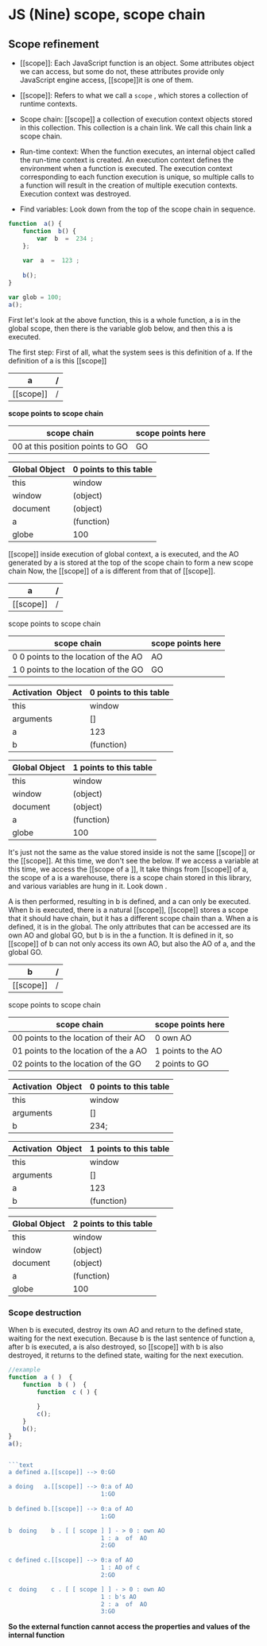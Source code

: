 JS (Nine) scope, scope chain
=================

## Scope refinement
* [[scope]]: Each JavaScript function is an object. Some attributes object we can access, but some do not, these attributes provide only JavaScript engine access, [[scope]]it is one of them.

* [[scope]]: Refers to what we call a `scope` , which stores a collection of runtime contexts.

* Scope chain: [[scope]] a collection of execution context objects stored in this collection. This collection is a chain link. We call this chain link a scope chain.

* Run-time context: When the function executes, an internal object called the run-time context is created. An execution context defines the environment when a function is executed. The execution context corresponding to each function execution is unique, so multiple calls to a function will result in the creation of multiple execution contexts. Execution context was destroyed.

* Find variables: Look down from the top of the scope chain in sequence.

```js
function  a() {
    function  b() {
        var  b  =  234 ;
    };
    
    var  a  =  123 ;
    
    b();
}

var glob = 100;
a();
```

First let's look at the above function, this is a whole function, a is in the global scope, then there is the variable glob below, and then this a is executed.


The first step: First of all, what the system sees is this definition of a. If the definition of a is this [[scope]]

| a             | / |
|---------------|---|
| \[\[scope\]\] | / |

**scope points to scope chain**

 scope chain                        | scope points here |
|-----------------------------------|-------------------|
| 00 at this position points to GO  | GO                |


| Global Object | 0 points to this table |
|---------------|------------------------|
| this          | window                 |
| window        | \(object\)             |
| document      | \(object\)             |
| a             | \(function\)           |
| globe         | 100                    |


[[scope]] inside execution of global context, a is executed, and the AO generated by a is stored at the top of the scope chain to form a new scope chain Now, the [[scope]] of a is different from that of [[scope]].

| a             | / |
|---------------|---|
| \[\[scope\]\] | / |

scope points to scope chain


| scope chain                           | scope points here |
|---------------------------------------|-------------------|
| 0 0 points to the location of the  AO | AO                |
| 1 0 points to the location of the  GO | GO                |


| Activation  Object | 0 points to this table |
|--------------------|------------------------|
| this               | window                 |
| arguments          | \[\]                   |
| a                  | 123                    |
| b                  | \(function\)           |

| Global Object | 1 points to this table |
|---------------|------------------------|
| this          | window                 |
| window        | \(object\)             |
| document      | \(object\)             |
| a             | \(function\)           |
| globe         | 100                    |


It's just not the same as the value stored inside is not the same [[scope]] or the [[scope]]. At this time, we don't see the below. If we access a variable at this time, we access the [[scope of a ]], It take things from [[scope]] of a, the scope of a is a warehouse, there is a scope chain stored in this library, and various variables are hung in it. Look down .

A is then performed, resulting in b is defined, and a can only be executed. When b is executed, there is a natural [[scope]], [[scope]] stores a scope that it should have chain, but it has a different scope chain than a. When a is defined, it is in the global. The only attributes that can be accessed are its own AO and global GO, but b is in the a function. It is defined in it, so [[scope]] of b can not only access its own AO, but also the AO of a, and the global GO.

| b             | / |
|---------------|---|
| \[\[scope\]\] | / |

scope points to scope chain

| scope chain                            | scope points here  |
|----------------------------------------|--------------------|
| 00 points to the location of their AO  | 0 own AO           |
| 01 points to the location of the a AO  | 1 points to the AO |
| 02 points to the location of the GO    | 2 points to GO     |


| Activation  Object | 0 points to this table |
|--------------------|------------------------|
| this               | window                 |
| arguments          | \[\]                   |
| b                  | 234;                   |

| Activation  Object | 1 points to this table |
|--------------------|------------------------|
| this               | window                 |
| arguments          | \[\]                   |
| a                  | 123                    |
| b                  | \(function\)           |


| Global Object | 2 points to this table |
|---------------|------------------------|
| this          | window                 |
| window        | \(object\)             |
| document      | \(object\)             |
| a             | \(function\)           |
| globe         | 100                    |


### Scope destruction

When b is executed, destroy its own AO and return to the defined state, waiting for the next execution.
Because b is the last sentence of function a, after b is executed, a is also destroyed, so [[scope]] with b is also destroyed, it returns to the defined state, waiting for the next execution.

```js
//example
function  a ( )  {
    function  b ( )  {
        function  c ( ) {
            
        }
        c();
    }
    b();
}
a();


```text
a defined a.[[scope]] --> 0:GO

a doing   a.[[scope]] --> 0:a of AO
                          1:GO
                          
b defined b.[[scope]] --> 0:a of AO
                          1:GO

b  doing    b . [ [ scope ] ] - > 0 : own AO  
                          1 : a  of  AO 
                          2:GO
                          
c defined c.[[scope]] --> 0:a of AO
                          1 : AO of c 
                          2:GO

c  doing    c . [ [ scope ] ] - > 0 : own AO  
                          1 : b's AO
                          2 : a  of  AO
                          3:GO
```

**So the external function cannot access the properties and values of the internal function**